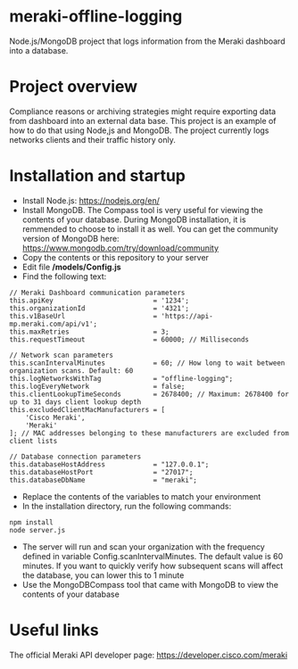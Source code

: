 # meraki-offline-logging
Node.js/MongoDB project that logs information from the Meraki dashboard into a database.

# Project overview
Compliance reasons or archiving strategies might require exporting data from dashboard into an external data base. This project is an example of how to do that using Node,js and MongoDB. The project currently logs networks clients and their traffic history only.

# Installation and startup
* Install Node.js: https://nodejs.org/en/
* Install MongoDB. The Compass tool is very useful for viewing the contents of your database. During MongoDB installation, it is remmended to choose to install it as well. You can get the community version of MongoDB here: https://www.mongodb.com/try/download/community
* Copy the contents or this repository to your server
* Edit file **/models/Config.js**
* Find the following text:
```
// Meraki Dashboard communication parameters
this.apiKey                         = '1234';
this.organizationId                 = '4321';
this.v1BaseUrl                      = 'https://api-mp.meraki.com/api/v1';
this.maxRetries                     = 3;
this.requestTimeout                 = 60000; // Milliseconds

// Network scan parameters
this.scanIntervalMinutes            = 60; // How long to wait between organization scans. Default: 60
this.logNetworksWithTag             = "offline-logging";
this.logEveryNetwork                = false;
this.clientLookupTimeSeconds        = 2678400; // Maximum: 2678400 for up to 31 days client lookup depth
this.excludedClientMacManufacturers = [
    'Cisco Meraki', 
    'Meraki'
]; // MAC addresses belonging to these manufacturers are excluded from client lists
        
// Database connection parameters
this.databaseHostAddress            = "127.0.0.1";
this.databaseHostPort               = "27017";
this.databaseDbName                 = "meraki";
```
* Replace the contents of the variables to match your environment
* In the installation directory, run the following commands:
```
npm install
node server.js
```
* The server will run and scan your organization with the frequency defined in variable Config.scanIntervalMinutes. The default value is 60  minutes. If you want to quickly verify how subsequent scans will affect the database, you can lower this to 1 minute
* Use the MongoDBCompass tool that came with MongoDB to view the contents of your database

# Useful links
The official Meraki API developer page: https://developer.cisco.com/meraki
